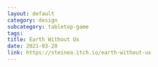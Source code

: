 ```yaml
---
layout: default
category: design
subcategory: tabletop-game
tags:
title: Earth Without Us
date: 2021-03-28
link: https://steinea.itch.io/earth-without-us
---
```

